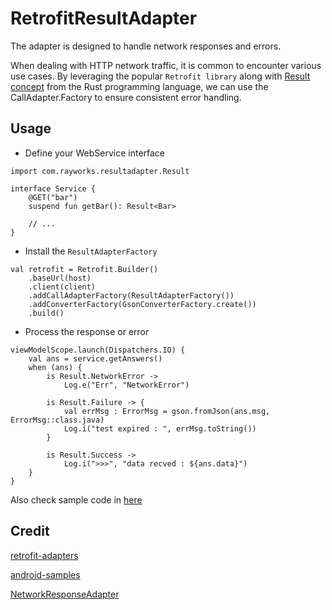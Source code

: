 # RetrofitResultAdapter

The adapter is designed to handle network responses and errors.

When dealing with HTTP network traffic, it is common to encounter various use cases. By leveraging
the popular `Retrofit library` along with [Result concept](https://doc.rust-lang.org/std/result/)
from the Rust programming language, we can use the CallAdapter.Factory to ensure consistent error
handling.

## Usage

* Define your WebService interface

```
import com.rayworks.resultadapter.Result

interface Service {
    @GET("bar")
    suspend fun getBar(): Result<Bar>
    
    // ...
}
```

* Install the `ResultAdapterFactory`

```
val retrofit = Retrofit.Builder()
    .baseUrl(host)
    .client(client)
    .addCallAdapterFactory(ResultAdapterFactory())
    .addConverterFactory(GsonConverterFactory.create())
    .build()
```

* Process the response or error

```
viewModelScope.launch(Dispatchers.IO) {
    val ans = service.getAnswers()
    when (ans) {
        is Result.NetworkError ->
            Log.e("Err", "NetworkError")
    
        is Result.Failure -> {
            val errMsg : ErrorMsg = gson.fromJson(ans.msg, ErrorMsg::class.java)
            Log.i("test expired : ", errMsg.toString())
        }
    
        is Result.Success ->
            Log.i(">>>", "data recved : ${ans.data}")
    }
}
```

Also check sample code
in [here](./app/src/main/java/com/rayworks/retrofitresultadapter/MainViewModel.kt)

## Credit

[retrofit-adapters](https://github.com/skydoves/retrofit-adapters)

[android-samples](https://www.github.com/icesmith/android-samples)

[NetworkResponseAdapter](https://github.com/haroldadmin/NetworkResponseAdapter)



